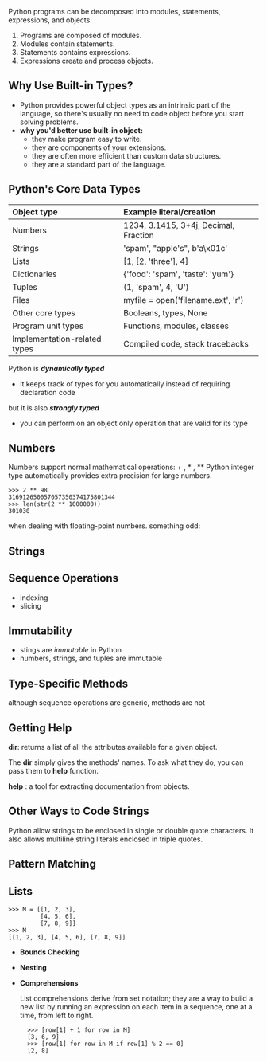 Python programs can be decomposed into modules, statements, expressions, and objects.

1. Programs are composed of modules.
2. Modules contain statements.
3. Statements contains expressions.
4. Expressions create and process objects.

## Why Use Built-in Types?

+ Python provides powerful object types as an intrinsic part of the language, so there's usually no need to code object before you start solving problems.
+ **why you'd better use built-in object:**
	- they make program easy to write.
	- they are components of your extensions.
	- they are often more efficient than custom data structures.
	- they are a standard part of the language.

## Python's Core Data Types

| Object type | Example literal/creation |
| :--- | :--- |
| Numbers | 1234, 3.1415, 3+4j, Decimal, Fraction |
| Strings | 'spam', "apple's", b'a\x01c' |
| Lists | [1, [2, 'three'], 4] |
| Dictionaries | {'food': 'spam', 'taste': 'yum'} |
| Tuples | (1, 'spam', 4, 'U') |
| Files | myfile = open('filename.ext', 'r') |
| Other core types | Booleans, types, None |
| Program unit types | Functions, modules, classes |
| Implementation-related types | Compiled code, stack tracebacks |

Python is ***dynamically typed***

+ it keeps track of types for you automatically instead of requiring declaration code

but it is also ***strongly typed***

+ you can perform on an object only operation that are valid for its type

## Numbers

Numbers support normal mathematical operations: + , * , **
Python integer type automatically provides extra precision for large numbers.

	>>> 2 ** 98
	316912650057057350374175801344
	>>> len(str(2 ** 1000000))
	301030

when dealing with floating-point numbers. something odd:

## Strings

## Sequence Operations

- indexing
- slicing

## Immutability

- stings are *immutable* in Python
- numbers, strings, and tuples are immutable

## Type-Specific Methods

although sequence operations are generic, methods are not

## Getting Help

**dir**: returns a list of all the attributes available for a given object.

The **dir** simply gives the methods' names. To ask what they do, you can pass them to **help** function.

**help** : a tool for extracting documentation from objects.

## Other Ways to Code Strings

Python allow strings to be enclosed in single or double quote 
characters. It also allows multiline string literals enclosed in triple quotes.


## Pattern Matching

## Lists

	>>> M = [[1, 2, 3],
		     [4, 5, 6],
		     [7, 8, 9]]
	>>> M
	[[1, 2, 3], [4, 5, 6], [7, 8, 9]]

- **Bounds Checking**
- **Nesting**
- **Comprehensions**

	List comprehensions derive from set notation; they are a way to 
	build a new list by running an expression on each item in a sequence, one at a time, from left to right.

		>>> [row[1] + 1 for row in M]
		[3, 6, 9]
		>>> [row[1] for row in M if row[1] % 2 == 0]
		[2, 8]


